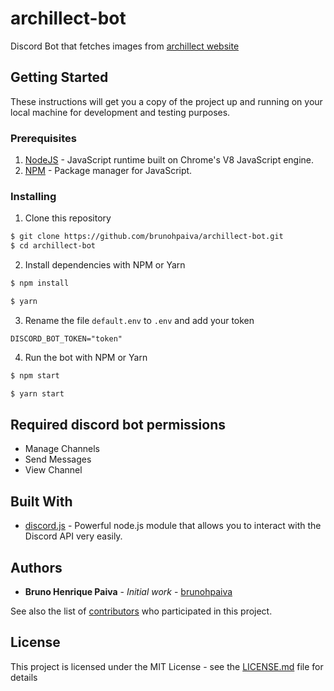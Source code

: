 # archillect-bot

Discord Bot that fetches images from [archillect website](http://archillect.com/)

## Getting Started

These instructions will get you a copy of the project up and running on your local machine for development and testing purposes.

### Prerequisites

1. [NodeJS](https://nodejs.org/) - JavaScript runtime built on Chrome's V8 JavaScript engine.
2. [NPM](https://www.npmjs.com/) - Package manager for JavaScript.

### Installing

1. Clone this repository

```bash
$ git clone https://github.com/brunohpaiva/archillect-bot.git
$ cd archillect-bot
```

2. Install dependencies with NPM or Yarn

```bash
$ npm install
```

```bash
$ yarn
```

3. Rename the file `default.env` to `.env` and add your token

```
DISCORD_BOT_TOKEN="token"
```

4. Run the bot with NPM or Yarn

```bash
$ npm start
```

```bash
$ yarn start
```

## Required discord bot permissions

- Manage Channels
- Send Messages
- View Channel

## Built With

- [discord.js](https://discord.js.org/) - Powerful node.js module that allows you to interact with the Discord API very easily.

## Authors

- **Bruno Henrique Paiva** - _Initial work_ - [brunohpaiva](https://github.com/brunohpaiva)

See also the list of [contributors](https://github.com/brunohpaiva/archillect-bot/contributors) who participated in this project.

## License

This project is licensed under the MIT License - see the [LICENSE.md](LICENSE) file for details
